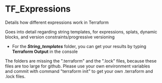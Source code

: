 # TF_Expressions
Details how different expressions work in Terraform 

Goes into detail regarding string templates, for expressions, splats, dynamic blocks, and version constraints/progressive versioning

-  For the **_String_templates_** folder, you can get your results by typing **Terraform Output** in the console

The folders are missing the ".terraform" and the ".lock" files, because these files are too large for github. Please use your own environment variables and commit with command "terraform init" to get your own .terraform and .lock files.
